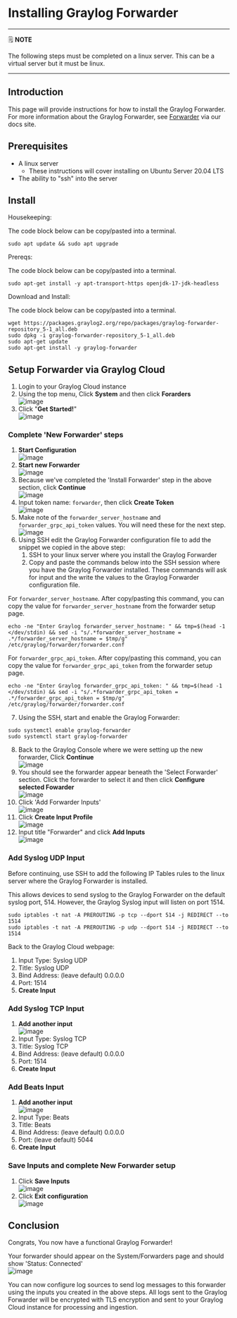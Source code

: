 # Installing Graylog Forwarder

---
🗒️ **NOTE**

The following steps must be completed on a linux server. This can be a virtual server but it must be linux.

---

## Introduction

This page will provide instructions for how to install the Graylog Forwarder. For more information about the Graylog Forwarder, see [Forwarder](https://go2docs.graylog.org/5-0/getting_in_log_data/forwarder.html) via our docs site.

## Prerequisites

* A linux server
    * These instructions will cover installing on Ubuntu Server 20.04 LTS
* The ability to "ssh" into the server

## Install

Housekeeping:

The code block below can be copy/pasted into a terminal.

```
sudo apt update && sudo apt upgrade

```

Prereqs:

The code block below can be copy/pasted into a terminal.

```
sudo apt-get install -y apt-transport-https openjdk-17-jdk-headless

```

Download and Install:

The code block below can be copy/pasted into a terminal.

```
wget https://packages.graylog2.org/repo/packages/graylog-forwarder-repository_5-1_all.deb
sudo dpkg -i graylog-forwarder-repository_5-1_all.deb
sudo apt-get update
sudo apt-get install -y graylog-forwarder

```

## Setup Forwarder via Graylog Cloud

1. Login to your Graylog Cloud instance
2. Using the top menu, Click **System** and then click **Forarders**<br>![image](img/navigate-to-forwarder-page.png)
3. Click "**Get Started!**"<br>![image](img/getting-started.png)

### Complete 'New Forwarder' steps
1. **Start Configuration**<br>![image](img/start-config.png)
2. **Start new Forwarder**<br>![image](img/start-new-forwarder.png)
3. Because we've completed the 'Install Forwarder' step in the above section, click **Continue**<br>![image](img/install-forwarder.png)
4. Input token name: `forwarder`, then click **Create Token**<br>![image](img/create-token.png)
5. Make note of the `forwarder_server_hostname` and `forwarder_grpc_api_token` values. You will need these for the next step.<br>![image](img/note-forwarder-hostname-token.png)
6. Using SSH edit the Graylog Forwarder configuration file to add the snippet we copied in the above step:
    1. SSH to your linux server where you install the Graylog Forwarder
    2. Copy and paste the commands below into the SSH session where you have the Graylog Forwarder installed. These commands will ask for input and the write the values to the Graylog Forwarder configuration file.

For `forwarder_server_hostname`. After copy/pasting this command, you can copy the value for `forwarder_server_hostname` from the forwarder setup page.

```shell
echo -ne "Enter Graylog forwarder_server_hostname: " && tmp=$(head -1 </dev/stdin) && sed -i "s/.*forwarder_server_hostname = .*/forwarder_server_hostname = $tmp/g" /etc/graylog/forwarder/forwarder.conf

```

For `forwarder_grpc_api_token`. After copy/pasting this command, you can copy the value for `forwarder_grpc_api_token` from the forwarder setup page.

```shell
echo -ne "Enter Graylog forwarder_grpc_api_token: " && tmp=$(head -1 </dev/stdin) && sed -i "s/.*forwarder_grpc_api_token = .*/forwarder_grpc_api_token = $tmp/g" /etc/graylog/forwarder/forwarder.conf

```

7. Using the SSH, start and enable the Graylog Forwarder:

```
sudo systemctl enable graylog-forwarder
sudo systemctl start graylog-forwarder

```

8. Back to the Graylog Console where we were setting up the new forwarder, Click **Continue**<br>![image](img/start-new-fwd-continue.png)
9. You should see the forwarder appear beneath the 'Select Forwarder' section. Click the forwarder to select it and then click **Configure selected Fowarder**<br>![image](img/select-fwd.png)
10. Click 'Add Forwarder Inputs'<br>![image](img/add-fwd-inputs.png)
11. Click **Create Input Profile**<br>![image](img/create-input-profile.png)
12. Input title "Forwarder" and click **Add Inputs**<br>![image](img/add-inputs.png)

### Add Syslog UDP Input

Before continuing, use SSH to add the following IP Tables rules to the linux server where the Graylog Forwarder is installed.

This allows devices to send syslog to the Graylog Forwarder on the default syslog port, 514. However, the Graylog Syslog input will listen on port 1514.

```
sudo iptables -t nat -A PREROUTING -p tcp --dport 514 -j REDIRECT --to 1514
sudo iptables -t nat -A PREROUTING -p udp --dport 514 -j REDIRECT --to 1514

```

Back to the Graylog Cloud webpage:

1. Input Type: Syslog UDP
2. Title: Syslog UDP
3. Bind Address: (leave default) 0.0.0.0
4. Port: 1514
5. **Create Input**

### Add Syslog TCP Input

1. **Add another input**<br>![image](img/add-another-input1.png)
2. Input Type: Syslog TCP
3. Title: Syslog TCP
4. Bind Address: (leave default) 0.0.0.0
5. Port: 1514
6. **Create Input**

### Add Beats Input

1. **Add another input**<br>![image](img/add-another-input2.png)
2. Input Type: Beats
3. Title: Beats
4. Bind Address: (leave default) 0.0.0.0
5. Port: (leave default) 5044
6. **Create Input**

### Save Inputs and complete New Forwarder setup

1. Click **Save Inputs**<br>![image](img/save-inputs-final.png)
2. Click **Exit configuration**<br>![image](img/exit-config.png)

## Conclusion

Congrats, You now have a functional Graylog Forwarder!

Your forwarder should appear on the System/Forwarders page and should show 'Status: Connected'<br>![image](img/status-connected.png)

You can now configure log sources to send log messages to this forwarder using the inputs you created in the above steps. All logs sent to the Graylog Forwarder will be encrypted with TLS encryption and sent to your Graylog Cloud instance for processing and ingestion.
